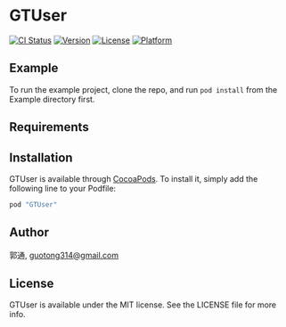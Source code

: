 # GTUser

[![CI Status](http://img.shields.io/travis/郭通/GTUser.svg?style=flat)](https://travis-ci.org/郭通/GTUser)
[![Version](https://img.shields.io/cocoapods/v/GTUser.svg?style=flat)](http://cocoapods.org/pods/GTUser)
[![License](https://img.shields.io/cocoapods/l/GTUser.svg?style=flat)](http://cocoapods.org/pods/GTUser)
[![Platform](https://img.shields.io/cocoapods/p/GTUser.svg?style=flat)](http://cocoapods.org/pods/GTUser)

## Example

To run the example project, clone the repo, and run `pod install` from the Example directory first.

## Requirements

## Installation

GTUser is available through [CocoaPods](http://cocoapods.org). To install
it, simply add the following line to your Podfile:

```ruby
pod "GTUser"
```

## Author

郭通, guotong314@gmail.com

## License

GTUser is available under the MIT license. See the LICENSE file for more info.
